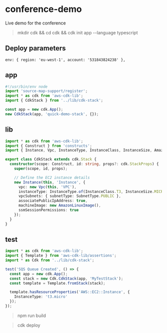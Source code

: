 # conference-demo
Live demo for the conference

> mkdir cdk && cd cdk && cdk init app --language typescript

## Deploy parameters

    env: { region: 'eu-west-1', account: '531843824238' },

## app

```ts
#!/usr/bin/env node
import 'source-map-support/register';
import * as cdk from 'aws-cdk-lib';
import { CdkStack } from '../lib/cdk-stack';

const app = new cdk.App();
new CdkStack(app, 'quick-demo-stack', {});
```

## lib

```ts
import * as cdk from 'aws-cdk-lib';
import { Construct } from 'constructs';
import { Instance, Vpc, InstanceType, InstanceClass, InstanceSize, AmazonLinuxImage, SubnetType, SecurityGroup, Port, Peer } from 'aws-cdk-lib/aws-ec2'

export class CdkStack extends cdk.Stack {
  constructor(scope: Construct, id: string, props?: cdk.StackProps) {
    super(scope, id, props);

    // Define the EC2 instance details
    new Instance(this, 'Instance', {
      vpc: new Vpc(this, 'VPC'),
      instanceType: InstanceType.of(InstanceClass.T3, InstanceSize.MICRO),
      vpcSubnets: { subnetType: SubnetType.PUBLIC },
      associatePublicIpAddress: true,
      machineImage: new AmazonLinuxImage(),
      ssmSessionPermissions: true
    });
  }
}

```

## test

```ts
import * as cdk from 'aws-cdk-lib';
import { Template } from 'aws-cdk-lib/assertions';
import * as Cdk from '../lib/cdk-stack';

test('SQS Queue Created', () => {
  const app = new cdk.App();
  const stack = new Cdk.CdkStack(app, 'MyTestStack');
  const template = Template.fromStack(stack);

  template.hasResourceProperties('AWS::EC2::Instance', {
    InstanceType: 't3.micro'
  });
});
```

> npm run build

> cdk deploy
